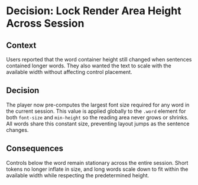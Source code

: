 # Decision: Lock Render Area Height Across Session

## Context
Users reported that the word container height still changed when sentences contained longer words. They also wanted the text to scale with the available width without affecting control placement.

## Decision
The player now pre-computes the largest font size required for any word in the current session. This value is applied globally to the `.word` element for both `font-size` and `min-height` so the reading area never grows or shrinks. All words share this constant size, preventing layout jumps as the sentence changes.

## Consequences
Controls below the word remain stationary across the entire session. Short tokens no longer inflate in size, and long words scale down to fit within the available width while respecting the predetermined height.
